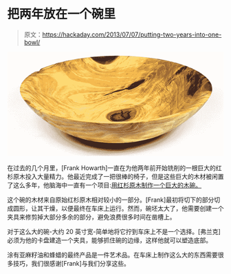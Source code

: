 # 把两年放在一个碗里

> 原文：<https://hackaday.com/2013/07/07/putting-two-years-into-one-bowl/>

[![bowl](img/02032c0a0dd4291eae90ee0280e21306.png)](http://handmade.hackaday.com/wp-content/uploads/2013/07/bowl.jpg)

在过去的几个月里，[Frank Howarth]一直在为他两年前开始铣削的一根巨大的红杉原木投入大量精力。他最近完成了一把很棒的椅子，但是这些巨大的木材被闲置了这么多年，他脑海中一直有一个项目:[用红杉原木制作一个巨大的木碗。](http://www.youtube.com/watch?v=7QGuRXiKSr4)

这个碗的木材来自原始红杉原木相对较小的一部分。[Frank]最初将切下的部分切成圆形，让其干燥，以便最终在车床上运行。然而，碗坯太大了，他需要创建一个夹具来修剪掉大部分多余的部分，避免浪费很多时间在凿槽上。

对于这么大的碗-大约 20 英寸宽-简单地将它拧到车床上不是一个选择。[弗兰克]必须为他的卡盘建造一个夹具，能够抓住碗的边缘，这样他就可以塑造底部。

涂有亚麻籽油和蜂蜡的最终产品是一件艺术品。在车床上制作这么大的东西需要很多技巧，我们很感谢[Frank]与我们分享这些。